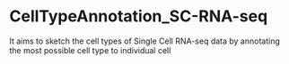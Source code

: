 # CellTypeAnnotation_SC-RNA-seq
It aims to sketch the cell types of Single Cell RNA-seq data by annotating the most possible cell type to individual cell
